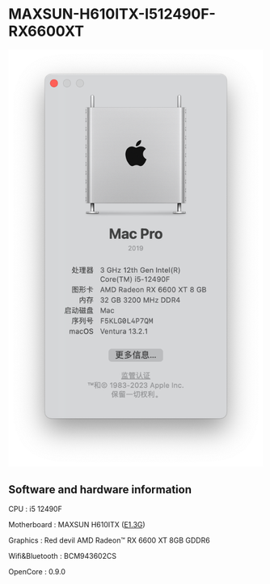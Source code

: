 # MAXSUN-H610ITX-I512490F-RX6600XT

![imge](https://github.com/at-ease/MAXSUN-H610ITX-I512490F-RX6600XT/blob/main/Pic.png)

## Software and hardware information

CPU : i5 12490F

Motherboard : MAXSUN H610ITX ([E1.3G](https://download.maxsun.com.cn:8443/mb/bios/MS-TZZH610ITX2.5G/MSTZZH610ITX25G13.RAR))

Graphics : Red devil AMD Radeon™ RX 6600 XT 8GB GDDR6

Wifi&Bluetooth : BCM943602CS

OpenCore : 0.9.0
